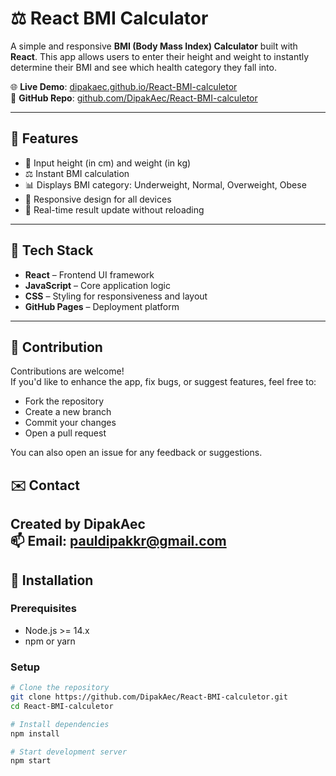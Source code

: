 # ⚖️ React BMI Calculator

A simple and responsive **BMI (Body Mass Index) Calculator** built with **React**. This app allows users to enter their height and weight to instantly determine their BMI and see which health category they fall into.

🌐 **Live Demo**: [dipakaec.github.io/React-BMI-calculetor](https://dipakaec.github.io/React-BMI-calculetor/)  
📂 **GitHub Repo**: [github.com/DipakAec/React-BMI-calculetor](https://github.com/DipakAec/React-BMI-calculetor/)

---

## 🌟 Features

- 📏 Input height (in cm) and weight (in kg)
- ⚖️ Instant BMI calculation
- 📊 Displays BMI category: Underweight, Normal, Overweight, Obese
- 📱 Responsive design for all devices
- 🔁 Real-time result update without reloading

---

## 🚀 Tech Stack

- **React** – Frontend UI framework  
- **JavaScript** – Core application logic  
- **CSS** – Styling for responsiveness and layout  
- **GitHub Pages** – Deployment platform  

---
## 🤝 Contribution

Contributions are welcome!  
If you'd like to enhance the app, fix bugs, or suggest features, feel free to:

- Fork the repository
- Create a new branch
- Commit your changes
- Open a pull request

You can also open an issue for any feedback or suggestions.
## ✉️ Contact

Created by **DipakAec**  
📫 Email: **pauldipakkr@gmail.com**
---

## 🔧 Installation

### Prerequisites

- Node.js >= 14.x
- npm or yarn

### Setup

```bash
# Clone the repository
git clone https://github.com/DipakAec/React-BMI-calculetor.git
cd React-BMI-calculetor

# Install dependencies
npm install

# Start development server
npm start
